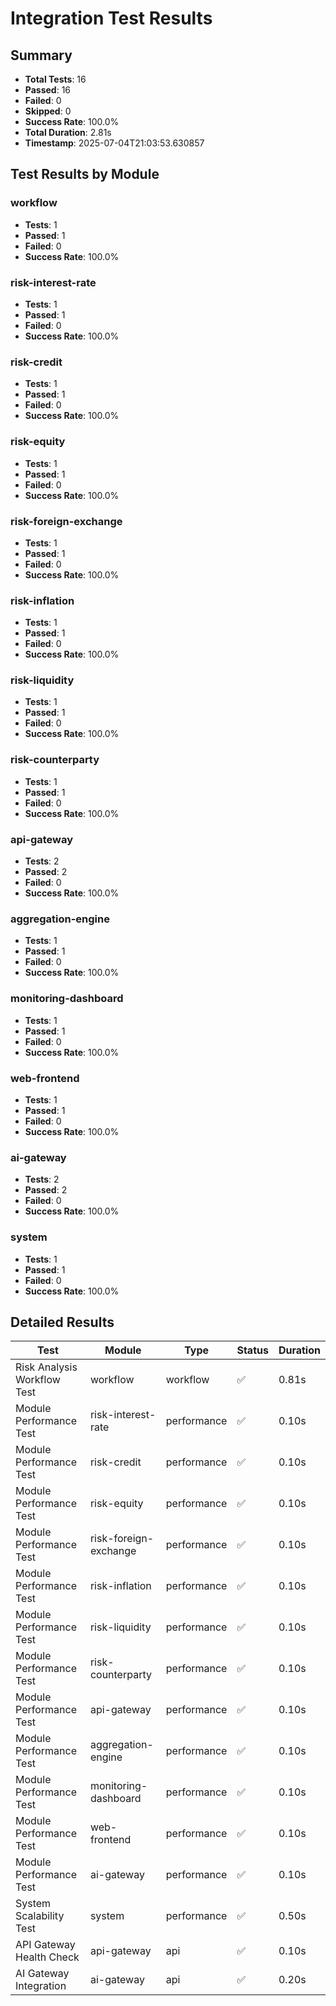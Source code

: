 # Integration Test Results

## Summary

- **Total Tests**: 16
- **Passed**: 16
- **Failed**: 0
- **Skipped**: 0
- **Success Rate**: 100.0%
- **Total Duration**: 2.81s
- **Timestamp**: 2025-07-04T21:03:53.630857

## Test Results by Module

### workflow
- **Tests**: 1
- **Passed**: 1
- **Failed**: 0
- **Success Rate**: 100.0%

### risk-interest-rate
- **Tests**: 1
- **Passed**: 1
- **Failed**: 0
- **Success Rate**: 100.0%

### risk-credit
- **Tests**: 1
- **Passed**: 1
- **Failed**: 0
- **Success Rate**: 100.0%

### risk-equity
- **Tests**: 1
- **Passed**: 1
- **Failed**: 0
- **Success Rate**: 100.0%

### risk-foreign-exchange
- **Tests**: 1
- **Passed**: 1
- **Failed**: 0
- **Success Rate**: 100.0%

### risk-inflation
- **Tests**: 1
- **Passed**: 1
- **Failed**: 0
- **Success Rate**: 100.0%

### risk-liquidity
- **Tests**: 1
- **Passed**: 1
- **Failed**: 0
- **Success Rate**: 100.0%

### risk-counterparty
- **Tests**: 1
- **Passed**: 1
- **Failed**: 0
- **Success Rate**: 100.0%

### api-gateway
- **Tests**: 2
- **Passed**: 2
- **Failed**: 0
- **Success Rate**: 100.0%

### aggregation-engine
- **Tests**: 1
- **Passed**: 1
- **Failed**: 0
- **Success Rate**: 100.0%

### monitoring-dashboard
- **Tests**: 1
- **Passed**: 1
- **Failed**: 0
- **Success Rate**: 100.0%

### web-frontend
- **Tests**: 1
- **Passed**: 1
- **Failed**: 0
- **Success Rate**: 100.0%

### ai-gateway
- **Tests**: 2
- **Passed**: 2
- **Failed**: 0
- **Success Rate**: 100.0%

### system
- **Tests**: 1
- **Passed**: 1
- **Failed**: 0
- **Success Rate**: 100.0%

## Detailed Results

| Test | Module | Type | Status | Duration |
|------|--------|------|--------|----------|
| Risk Analysis Workflow Test | workflow | workflow | ✅ | 0.81s |
| Module Performance Test | risk-interest-rate | performance | ✅ | 0.10s |
| Module Performance Test | risk-credit | performance | ✅ | 0.10s |
| Module Performance Test | risk-equity | performance | ✅ | 0.10s |
| Module Performance Test | risk-foreign-exchange | performance | ✅ | 0.10s |
| Module Performance Test | risk-inflation | performance | ✅ | 0.10s |
| Module Performance Test | risk-liquidity | performance | ✅ | 0.10s |
| Module Performance Test | risk-counterparty | performance | ✅ | 0.10s |
| Module Performance Test | api-gateway | performance | ✅ | 0.10s |
| Module Performance Test | aggregation-engine | performance | ✅ | 0.10s |
| Module Performance Test | monitoring-dashboard | performance | ✅ | 0.10s |
| Module Performance Test | web-frontend | performance | ✅ | 0.10s |
| Module Performance Test | ai-gateway | performance | ✅ | 0.10s |
| System Scalability Test | system | performance | ✅ | 0.50s |
| API Gateway Health Check | api-gateway | api | ✅ | 0.10s |
| AI Gateway Integration | ai-gateway | api | ✅ | 0.20s |
